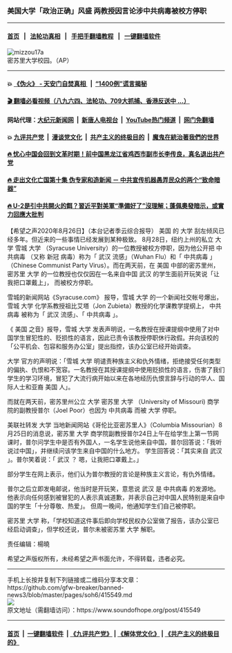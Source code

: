 ### 美国大学「政治正确」风盛  两教授因言论涉中共病毒被校方停职
------------------------

#### [首页](https://github.com/gfw-breaker/banned-news3/blob/master/README.md) &nbsp;&nbsp;|&nbsp;&nbsp; [法轮功真相](https://github.com/begood0513/basic/blob/master/README.md)  &nbsp;&nbsp;|&nbsp;&nbsp; [手把手翻墙教程](https://github.com/gfw-breaker/guides/wiki)  &nbsp;&nbsp;|&nbsp;&nbsp; [一键翻墙软件](https://github.com/gfw-breaker/nogfw/blob/master/README.md)  



<div><img alt="mizzou17a" src="https://img.soundofhope.org/2020-08/mizzou17a-1598496590080.jpg"/>
<br/><figcaption class="caption">
 密苏里大学校园。（AP）
</figcaption></div><hr/>

#### 💥 [《伪火》 - 天安门自焚真相 ](http://141.164.51.119:10000/videos/blog/weihuo.html)&nbsp; |&nbsp; [“1400例”谎言揭秘  ](http://141.164.51.119:10000/videos/blog/jiexi1400.html)

#### [ 🎬  翻墙必看视频（八九六四、法轮功、709大抓捕、香港反送中 ...）](https://github.com/gfw-breaker/links/blob/master/banned.md)

#### 网站代理：[大纪元新闻网](http://167.172.10.89:10080/gb/) &nbsp;|&nbsp; [新唐人电视台](http://167.172.10.89:8808/gb/)  &nbsp;|&nbsp; [YouTube热门频道](http://158.247.203.241/youtube.html) &nbsp;|&nbsp; [网门免翻墙](http://158.247.203.241:11000/show.aspx?name=ogHome)

#### 💥 [九评共产党](http://141.164.51.119:10000/videos/res/jiuping/)&nbsp; |&nbsp; [漫谈党文化](http://141.164.51.119:10000/videos/res/mtdwh/)&nbsp; |&nbsp; [共产主义的终极目的](http://141.164.51.119:10000/videos/res/zjmd/)&nbsp; |&nbsp; [魔鬼在統治著我們的世界](http://141.164.51.119:10000/videos/res/TheSpecter/)  

#### [ 🔥  忧心中国会回到文革时期！前中国黑龙江省鸡西市副市长李传良，真名退出共产党](http://141.164.51.119:10000/videos/news/quit01.html)

#### [ 🔥  走出文化亡国第十集 伪专家和造新闻 － 中共宣传机器愚弄民众的两个“致命暗器”](http://141.164.51.119:10000/videos/news/../res/zcwhwg/index.html)

#### [ 🔥  U-2是引中共開火的餌？習近平對美軍“準備好了”沒理解；蓬佩奧發暗示，或實力回應大批判](http://141.164.51.119:10000/videos/news/wenzhao01.html)

<div><div class="Content__Wrapper sc-1bvya0-0 grZQxZ">
 <p class="meta-top">
  <span class="meta">
   【希望之声2020年8月26日】（本台记者季云综合报导）
  </span>
  <ok href="/term/1045">
   美国
  </ok>
  的
  <ok href="/term/13154">
   大学
  </ok>
  刮左倾风已经多年。但近来的一些事情已经发展到某种极致。 8月28日，纽约上州的私立
  <ok href="/term/13154">
   大学
  </ok>
  雪城
  <ok href="/term/13154">
   大学
  </ok>
  （Syracuse University）的一位教授被校方停职，因为他公开把
  <ok href="/term/248971">
   中共病毒
  </ok>
  （又称
  <ok href="/term/230323">
   新冠
  </ok>
  病毒）称为「
  <ok href="/term/39919">
   武汉
  </ok>
  流感」（Wuhan Flu）和「
  <ok href="/term/248971">
   中共病毒
  </ok>
  」（Chinese Communist Party Virus）。而在两天前，在
  <ok href="/term/1045">
   美国
  </ok>
  中部的密苏里州，密苏里
  <ok href="/term/13154">
   大学
  </ok>
  的一位教授也仅仅因在一名来自中国
  <ok href="/term/39919">
   武汉
  </ok>
  的学生面前开玩笑说「让我把口罩戴上」， 而被校方停职。
 </p>
 <p>
  雪城的新闻网站《Syracuse.com》 报导，雪城
  <ok href="/term/13154">
   大学
  </ok>
  的一个新闻社交帐号爆出，雪城
  <ok href="/term/13154">
   大学
  </ok>
  化学系教授祖比艾塔（Jon Zubieta）教授的化学课教学提纲上，
  <ok href="/term/248971">
   中共病毒
  </ok>
  被称为「
  <ok href="/term/39919">
   武汉
  </ok>
  流感」、「
  <ok href="/term/248971">
   中共病毒
  </ok>
  」。
 </p>
 <div class="AD_Embed__Wrap-sc-1xslmin-0 igMuqX module desktop">
  <div>
  </div>
 </div>
 <p>
  《
  <ok href="/term/1045">
   美国
  </ok>
  之音》报导，雪城
  <ok href="/term/13154">
   大学
  </ok>
  发表声明说，一名教授在授课提纲中使用了对中国学生冒犯性的、贬损性的语言，因此已责令该教授停职休行政假。并向该校的「公平机会、包容和服务办公室」提出指控，该办公室已经开始调查。
 </p>
 <p>
  <ok href="/term/13154">
   大学
  </ok>
  官方的声明说：「雪城
  <ok href="/term/13154">
   大学
  </ok>
  明谴责种族主义和仇外情绪，拒绝接受任何类型的偏执、仇恨和不宽容。一名教授在其授课提纲中使用贬损性的语言，伤害了我们学生的学习环境，冒犯了大流行病开始以来在各地经历仇恨言辞与行动的华人、国际人士和亚裔
  <ok href="/term/1045">
   美国
  </ok>
  人」。
 </p>
 <p>
  而就在两天前，密苏里州公立
  <ok href="/term/13154">
   大学
  </ok>
  密苏里
  <ok href="/term/13154">
   大学
  </ok>
  （University of Missouri) 商学院的副教授普尔（Joel Poor）也因为
  <ok href="/term/248971">
   中共病毒
  </ok>
  而被
  <ok href="/term/13154">
   大学
  </ok>
  停职。
 </p>
 <p>
  美联社转发
  <ok href="/term/13154">
   大学
  </ok>
  当地新闻网站《哥伦比亚密苏里人》（Columbia Missourian）8月25日的消息说，密苏里
  <ok href="/term/13154">
   大学
  </ok>
  商学院副教授普尔24日上午在给学生上第一节网课时，普尔问学生中是否有外国人，一名学生说他来自中国，普尔回答说：「我听说过中国」，并继续问该学生来自中国的什么地方。 学生回答说：「其实来自
  <ok href="/term/39919">
   武汉
  </ok>
  」。普尔笑着说：「
  <ok href="/term/39919">
   武汉
  </ok>
  ？ 嗯，让我把口罩戴上。」
 </p>
 <p>
  部分学生在网上表示，他们认为普尔教授的言论是种族主义言论，有仇外情绪。
 </p>
 <p>
  普尔之后立即发电邮说，他当时是开玩笑，意思说
  <ok href="/term/39919">
   武汉
  </ok>
  是
  <ok href="/term/248971">
   中共病毒
  </ok>
  的发源地。他表示向任何感到被冒犯的人表示真诚道歉，并表示自己对中国人民特别是来自中国的学生「十分尊敬、热爱」。 但周一晚间，他通知学生们自己被停职。
 </p>
 <p>
  密苏里
  <ok href="/term/13154">
   大学
  </ok>
  称，「学校知道这件事后即向学校民权办公室做了报告，该办公室已经启动调查」，但学校还说，普尔未被密苏里
  <ok href="/term/13154">
   大学
  </ok>
  解职。
 </p>
 <p class="meta-btm">
  责任编辑：楊曉
 </p>
 <p class="meta-btm">
  希望之声版权所有，未经希望之声书面允许，不得转载，违者必究。
 </p>
</div>
</div>
<hr/>
手机上长按并复制下列链接或二维码分享本文章：<br/>
https://github.com/gfw-breaker/banned-news3/blob/master/pages/soh6/415549.md <br/>
<a href='https://github.com/gfw-breaker/banned-news3/blob/master/pages/soh6/415549.md'><img src='https://github.com/gfw-breaker/banned-news3/blob/master/pages/soh6/415549.md.png'/></a> <br/>
原文地址（需翻墙访问）：https://www.soundofhope.org/post/415549


------------------------
#### [首页](https://github.com/gfw-breaker/banned-news3/blob/master/README.md) &nbsp;|&nbsp; [一键翻墙软件](https://github.com/gfw-breaker/nogfw/blob/master/README.md) &nbsp;| [《九评共产党》](https://github.com/gfw-breaker/9ping.md/blob/master/README.md#九评之一评共产党是什么) | [《解体党文化》](https://github.com/gfw-breaker/jtdwh.md/blob/master/README.md) | [《共产主义的终极目的》](https://github.com/gfw-breaker/gczydzjmd.md/blob/master/README.md)


<img src='http://gfw-breaker.win/banned-news3/pages/soh6/415549.md' width='0px' height='0px'/>